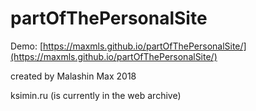 # partOfThePersonalSite

Demo: [https://maxmls.github.io/partOfThePersonalSite/](https://maxmls.github.io/partOfThePersonalSite/)
 
created by Malashin Max 2018

ksimin.ru (is currently in the web archive)
